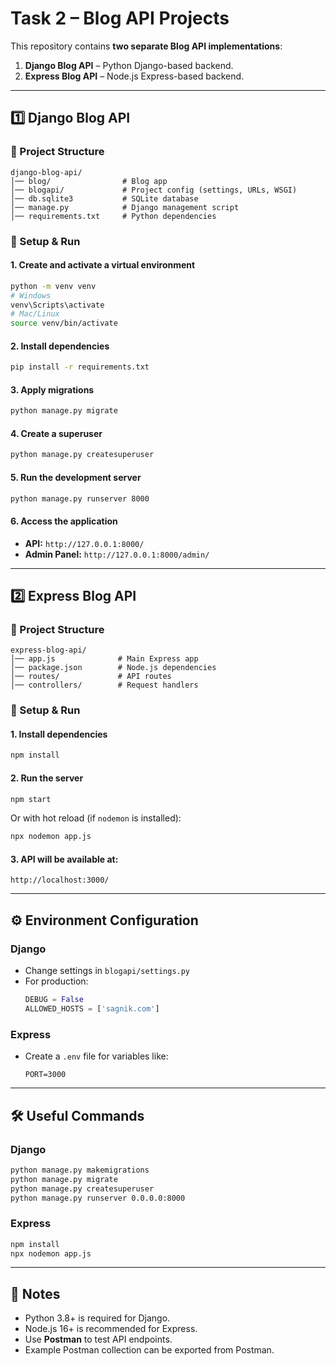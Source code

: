 # Task 2 – Blog API Projects

This repository contains **two separate Blog API implementations**:

1. **Django Blog API** – Python Django-based backend.
2. **Express Blog API** – Node.js Express-based backend.

---

## 1️⃣ Django Blog API

### 📂 Project Structure
```
django-blog-api/
│── blog/                # Blog app
│── blogapi/             # Project config (settings, URLs, WSGI)
│── db.sqlite3           # SQLite database
│── manage.py            # Django management script
│── requirements.txt     # Python dependencies
```

### 🚀 Setup & Run

#### 1. Create and activate a virtual environment
```bash
python -m venv venv
# Windows
venv\Scripts\activate
# Mac/Linux
source venv/bin/activate
```

#### 2. Install dependencies
```bash
pip install -r requirements.txt
```

#### 3. Apply migrations
```bash
python manage.py migrate
```

#### 4. Create a superuser
```bash
python manage.py createsuperuser
```

#### 5. Run the development server
```bash
python manage.py runserver 8000
```

#### 6. Access the application
- **API:** `http://127.0.0.1:8000/`
- **Admin Panel:** `http://127.0.0.1:8000/admin/`

---

## 2️⃣ Express Blog API

### 📂 Project Structure
```
express-blog-api/
│── app.js              # Main Express app
│── package.json        # Node.js dependencies
│── routes/             # API routes
│── controllers/        # Request handlers
```

### 🚀 Setup & Run

#### 1. Install dependencies
```bash
npm install
```

#### 2. Run the server
```bash
npm start
```
Or with hot reload (if `nodemon` is installed):
```bash
npx nodemon app.js
```

#### 3. API will be available at:
```
http://localhost:3000/
```

---

## ⚙ Environment Configuration

### Django
- Change settings in `blogapi/settings.py`
- For production:
  ```python
  DEBUG = False
  ALLOWED_HOSTS = ['sagnik.com'] 
  ```

### Express
- Create a `.env` file for variables like:
  ```
  PORT=3000
  ```

---

## 🛠 Useful Commands

### Django
```bash
python manage.py makemigrations
python manage.py migrate
python manage.py createsuperuser
python manage.py runserver 0.0.0.0:8000
```

### Express
```bash
npm install
npx nodemon app.js
```

---

## 📌 Notes
- Python 3.8+ is required for Django.
- Node.js 16+ is recommended for Express.
- Use **Postman** to test API endpoints.
- Example Postman collection can be exported from Postman.
